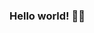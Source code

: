 <!--
<div align="center">
    <img width="250" height="250" src="https://user-images.githubusercontent.com/48743729/98465213-017ebd80-220b-11eb-8320-fae6d8db16fb.png" alt="rightglow">
    <p>
        <sup>
            <h1 href="https://github.com/glowing713">Sunhwan</h1>
        </sup>
    </p>
</div>
-->
<!--
### Status
|BOJ tier|Most Used Language|
|:--------:|:------:|
|[![solved.ac tier](http://mazassumnida.wtf/api/generate_badge?boj=glowing713)](https://solved.ac/glowing713)|[![Top Langs](https://github-readme-stats.vercel.app/api/top-langs/?username=glowing713&layout=compact)](https://github.com/glowing713/github-readme-stats)|
-->
<!--
### About me
- 🧑🏻‍💻 Boostcamp AI Tech에서 NLP의 기계독해(MRC) 관련 프로젝트를 진행하고 있습니다.
- 🏅 [개발 블로그](https://glowdev.tistory.com) 에 공부한 내용들을 기록하고 있습니다.
-->
### Hello world! 👋🏻
